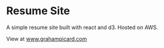 # Resume Site

A simple resume site built with react and d3. Hosted on AWS.

View at www.grahampicard.com